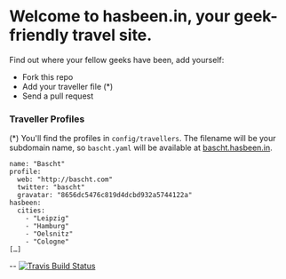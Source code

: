 # Welcome to hasbeen.in, your geek-friendly travel site.

Find out where your fellow geeks have been, add yourself:

* Fork this repo
* Add your traveller file (*)
* Send a pull request

### Traveller Profiles

(*) You'll find the profiles in `config/travellers`. The
filename will be your subdomain name, so `bascht.yaml` will be available at [bascht.hasbeen.in](http://bascht.hasbeen.in).

    name: "Bascht"
    profile:
      web: "http://bascht.com"
      twitter: "bascht"
      gravatar: "8656dc5476c819d4dcbd932a5744122a"
    hasbeen:
      cities:
        - "Leipzig"
        - "Hamburg"
        - "Oelsnitz"
        - "Cologne"
    […]

-- 
[![Travis Build Status](https://travis-ci.org/bascht/hasbeen.in.png)](https://travis-ci.org/bascht/hasbeen.in)
